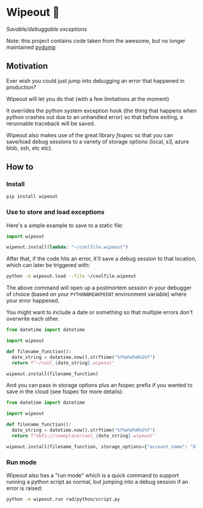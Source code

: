 # Wipeout 🌊

*Savable/debuggable exceptions*

Note: this project contains code taken from the awesome, but no longer maintained [pydump](https://github.com/elifiner/pydump)

## Motivation

Ever wish you could just jump into debugging an error that happened in production?

Wipeout will let you do that (with a few limitations at the moment)

It overrides the python system exception hook (the thing that happens when python crashes out due to an unhandled error) so that before exiting, a rerunnable traceback will be saved.

Wipeout also makes use of the great library *fsspec* so that you can save/load debug sessions to a variety of storage options (local, s3, azure blob, ssh, etc etc).

## How to

### Install

```bash
pip install wipeout
```

### Use to store and load exceptions

Here's a simple example to save to a static file:

```python
import wipeout

wipeout.install(lambda: "~/coolfile.wipeout")
```

After that, if the code hits an error, it'll save a debug session to that location, which can later be triggered with:

```bash
python -m wipeout.load --file ~/coolfile.wipeout
```

The above command will open up a postmortem session in your debugger of choice (based on your `PYTHONBREAKPOINT` environment variable) where your error happened.

You might want to include a date or something so that multiple errors don't overwrite each other.

```python
from datetime import datetime

import wipeout

def filename_function():
  date_string = datetime.now().strftime("%Y%m%d%H%S%f")
  return f"~/cool_{date_string}.wipeout"

wipeout.install(filename_function)
```

And you can pass in storage options plus an fsspec prefix if you wanted to save in the cloud (see fsspec for more details):

```python
from datetime import datetime

import wipeout

def filename_function():
  date_string = datetime.now().strftime("%Y%m%d%H%S%f")
  return f"abfs://someplace/cool_{date_string}.wipeout"

wipeout.install(filename_function, storage_options={"account_name": "blobstore", "anon": False})
```


### Run mode

Wipeout also has a "run mode" which is a quick command to support running a python script as normal, but jumping into a debug session if an error is raised:

```bash
python -m wipeout.run rad/python/script.py
```
